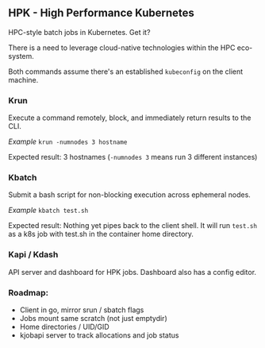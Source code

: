 ## HPK - High Performance Kubernetes
HPC-style batch jobs in Kubernetes. Get it?

There is a need to leverage cloud-native technologies within the HPC eco-system.

Both commands assume there's an established `kubeconfig` on the client machine.

### Krun
Execute a command remotely, block, and immediately return results to the CLI.

*Example* `krun -numnodes 3 hostname`

Expected result: 3 hostnames (`-numnodes 3` means run 3 different instances)

### Kbatch
Submit a bash script for non-blocking execution across ephemeral nodes.

*Example* `kbatch test.sh`

Expected result: Nothing yet pipes back to the client shell. It will run `test.sh` as a k8s job with test.sh in the container home directory.

### Kapi / Kdash
API server and dashboard for HPK jobs. Dashboard also has a config editor.

### Roadmap:
- Client in go, mirror srun / sbatch flags
- Jobs mount same scratch (not just emptydir)
- Home directories / UID/GID
- kjobapi server to track allocations and job status
